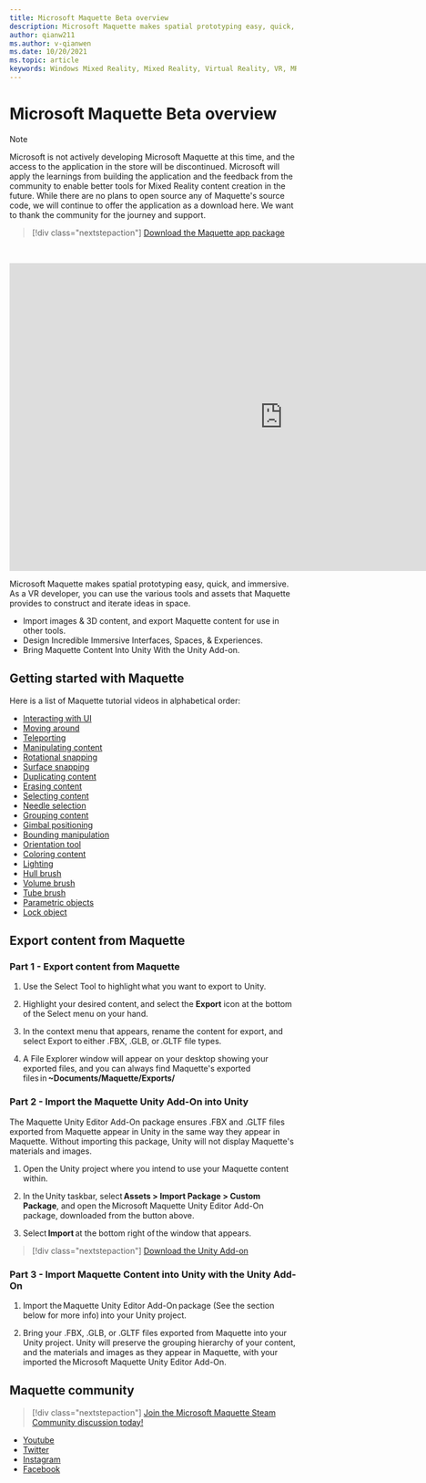 ```yaml
---
title: Microsoft Maquette Beta overview
description: Microsoft Maquette makes spatial prototyping easy, quick, and immersive. Maquette provides VR developers with various tools & assets to construct & iterate ideas in space.
author: qianw211
ms.author: v-qianwen
ms.date: 10/20/2021
ms.topic: article
keywords: Windows Mixed Reality, Mixed Reality, Virtual Reality, VR, MR, get started, setup, Mixed Reality Portal, Maquette
---
```


# Microsoft Maquette Beta overview

>[!Note]
>Microsoft is not actively developing Microsoft Maquette at this time, and the access to the application in the store will be discontinued. Microsoft will apply the learnings from building the application and the feedback from the community to enable better tools for Mixed Reality content creation in the future. While there are no plans to open source any of Maquette's source code, we will continue to offer the application as a download here. We want to thank the community for the journey and support.

   > [!div class="nextstepaction"]
   > [Download the Maquette app package](https://aka.ms/MaquetteDownloadAppPackage)

&nbsp;  

<iframe src="https://channel9.msdn.com/Shows/Docs-Mixed-Reality/Maquette-Teaser/player" width="960" height="540" allowFullScreen frameBorder="0" title="Maquette Teaser - Microsoft Channel 9 Video"></iframe>

Microsoft Maquette makes spatial prototyping easy, quick, and immersive. As a VR developer, you can use the various tools and assets that Maquette provides to construct and iterate ideas in space. 

- Import images & 3D content, and export Maquette content for use in other tools. 
- Design Incredible Immersive Interfaces, Spaces, & Experiences. 
- Bring Maquette Content Into Unity With the Unity Add-on. 

## Getting started with Maquette 

Here is a list of Maquette tutorial videos in alphabetical order:

* [Interacting with UI](https://channel9.msdn.com/Shows/Docs-Mixed-Reality/Maquette-Hand-UI) 
* [Moving around](https://channel9.msdn.com/Shows/Docs-Mixed-Reality/Maquette-Swimming)
* [Teleporting](https://channel9.msdn.com/Shows/Docs-Mixed-Reality/Maquette-Teleporting)
* [Manipulating content](https://channel9.msdn.com/Shows/Docs-Mixed-Reality/Maquette-Object-Manipulation)
* [Rotational snapping](https://channel9.msdn.com/Shows/Docs-Mixed-Reality/Maquette-Rotational-Snapping)
* [Surface snapping](https://channel9.msdn.com/Shows/Docs-Mixed-Reality/Maquette-Surface-Snapping)
* [Duplicating content](https://channel9.msdn.com/Shows/Docs-Mixed-Reality/Maquette-Duplicating-Content)
* [Erasing content](https://channel9.msdn.com/Shows/Docs-Mixed-Reality/Maquette-Erasing-Content)
* [Selecting content](https://channel9.msdn.com/Shows/Docs-Mixed-Reality/Maquette-Selecting-Content)
* [Needle selection](https://channel9.msdn.com/Shows/Docs-Mixed-Reality/Maquette-Needle-Selection)
* [Grouping content](https://channel9.msdn.com/Shows/Docs-Mixed-Reality/Maquette-Grouping-Content)
* [Gimbal positioning](https://channel9.msdn.com/Shows/Docs-Mixed-Reality/Maquette-Gimbal)
* [Bounding manipulation](https://channel9.msdn.com/Shows/Docs-Mixed-Reality/Maquette-Bounding-Manipulation)
* [Orientation tool](https://channel9.msdn.com/Shows/Docs-Mixed-Reality/Maquette-Orientation-Tool)
* [Coloring content](https://channel9.msdn.com/Shows/Docs-Mixed-Reality/Maquette-Coloring-Content)
* [Lighting](https://channel9.msdn.com/Shows/Docs-Mixed-Reality/Maquette-Lighting)
* [Hull brush](https://channel9.msdn.com/Shows/Docs-Mixed-Reality/Maquette-Hull-Brush)
* [Volume brush](https://channel9.msdn.com/Shows/Docs-Mixed-Reality/Maquette-Volume-Brush)
* [Tube brush](https://channel9.msdn.com/Shows/Docs-Mixed-Reality/Maquette-Tube-Brush)
* [Parametric objects](https://channel9.msdn.com/Shows/Docs-Mixed-Reality/Maquette-Parametric-Objects)
* [Lock object](https://channel9.msdn.com/Shows/Docs-Mixed-Reality/Maquette-Lock-Object)

## Export content from Maquette

### Part 1 - Export content from Maquette

1. Use the Select Tool to highlight what you want to export to Unity. 

1. Highlight your desired content, and select the **Export** icon at the bottom of the Select menu on your hand. 

1. In the context menu that appears, rename the content for export, and select Export to either .FBX, .GLB, or .GLTF file types. 

1. A File Explorer window will appear on your desktop showing your exported files, and you can always find Maquette's exported files in **~Documents/Maquette/Exports/**

### Part 2 - Import the Maquette Unity Add-On into Unity

The Maquette Unity Editor Add-On package ensures .FBX and .GLTF files exported from Maquette appear in Unity in the same way they appear in Maquette. Without importing this package, Unity will not display Maquette's materials and images. 

1. Open the Unity project where you intend to use your Maquette content within. 

1. In the Unity taskbar, select **Assets > Import Package > Custom Package**, and open the Microsoft Maquette Unity Editor Add-On package, downloaded from the button above. 

1. Select **Import** at the bottom right of the window that appears. 

>[!div class="nextstepaction"] 
>[Download the Unity Add-on](https://aka.ms/MaquetteDownloadAddOn) 

### Part 3 - Import Maquette Content into Unity with the Unity Add-On 

1. Import the Maquette Unity Editor Add-On package (See the section below for more info) into your Unity project. 

1. Bring your .FBX, .GLB, or .GLTF files exported from Maquette into your Unity project. Unity will preserve the grouping hierarchy of your content, and the materials and images as they appear in Maquette, with your imported the Microsoft Maquette Unity Editor Add-On. 

## Maquette community 

>[!div class="nextstepaction"] 
>[Join the Microsoft Maquette Steam Community discussion today!](https://aka.ms/maquette-community)

* [Youtube](https://www.youtube.com/channel/UC3LL920zxSo16CmmmVCntxw)
* [Twitter](https://twitter.com/MadeInMaquette)
* [Instagram](https://www.instagram.com/microsoftmaquette/)
* [Facebook](https://www.facebook.com/MicrosoftMaquette/)